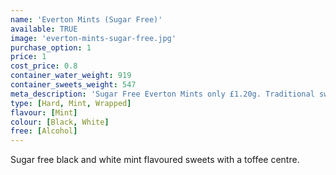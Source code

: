 ```yaml
---
name: 'Everton Mints (Sugar Free)'
available: TRUE
image: 'everton-mints-sugar-free.jpg'
purchase_option: 1
price: 1
cost_price: 0.8
container_water_weight: 919
container_sweets_weight: 547
meta_description: 'Sugar Free Everton Mints only £1.20g. Traditional sweets and more at Humbugs Confectionery Store. Specialists in satisfying your sweet tooth!'
type: [Hard, Mint, Wrapped]
flavour: [Mint]
colour: [Black, White]
free: [Alcohol]
---
```

Sugar free black and white mint flavoured sweets with a toffee centre.